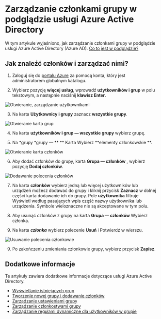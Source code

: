 <properties
    pageTitle="Zarządzanie członkami grupy w podglądzie usługi Azure Active Directory | Microsoft Azure"
    description="Jak użytkowników i urządzeń, które należą do grupy w usłudze Active Directory platformy Azure"
    services="active-directory"
    documentationCenter=""
    authors="curtand"
    manager="femila"
    editor=""/>

<tags
    ms.service="active-directory"
    ms.workload="identity"
    ms.tgt_pltfrm="na"
    ms.devlang="na"
    ms.topic="article"
    ms.date="09/12/2016"
    ms.author="curtand"/>


# <a name="manage-the-members-for-a-group-in-azure-active-directory-preview"></a>Zarządzanie członkami grupy w podglądzie usługi Azure Active Directory

W tym artykule wyjaśniono, jak zarządzanie członkami grupy w podglądzie usługi Azure Active Directory (Azure AD). [Co to jest w podglądzie?](active-directory-preview-explainer.md)

## <a name="how-do-i-find-the-members-and-manage-them"></a>Jak znaleźć członków i zarządzać nimi?

1.  Zaloguj się do [portalu Azure](https://portal.azure.com) za pomocą konta, który jest administratorem globalnym katalogu.

2.  Wybierz pozycję **więcej usług**, wprowadź **użytkowników i grup** w polu tekstowym, a następnie naciśnij **klawisz Enter**.

  ![Otwieranie, zarządzanie użytkownikami](./media/active-directory-groups-members-azure-portal/search-user-management.png)

3.  Na karta **Użytkownicy i grupy** zaznacz **wszystkie grupy**.

  ![Otwieranie karta grup](./media/active-directory-groups-members-azure-portal/view-groups-blade.png)

4. Na karta **użytkowników i grup — wszystkie grupy** wybierz grupę.

5. Na *grupy *grupy — ** ** Karta Wybierz **elementy członkowskie **.

  ![Otwieranie karta członków](./media/active-directory-groups-members-azure-portal/view-group-members.png)

6. Aby dodać członków do grupy, karta **Grupa — członków** , wybierz pozycję **Dodaj członków**.

  ![Dodawanie polecenia członków](./media/active-directory-groups-members-azure-portal/add-group-members-command.png)

7. Na karta **członków** wybierz jedną lub więcej użytkowników lub urządzeń możesz dodawać do grupy i kliknij przycisk **Zaznacz** w dolnej części karta dodawanie ich do grupy. Pole **użytkownika** filtruje Wyświetl według pasujących wpis część nazwy użytkownika lub urządzenia. Symbole wieloznaczne nie są akceptowane w tym polu.

8. Aby usunąć członków z grupy na karta **Grupa — członków** Wybierz członka.

9. Na karta ***członka*** wybierz polecenie **Usuń** i Potwierdź w wierszu.

  ![Usuwanie polecenia członkowie](./media/active-directory-groups-members-azure-portal/remove-group-members-command.png)

9. Po zakończeniu zmieniania członkowie grupy, wybierz przycisk **Zapisz**.


## <a name="additional-information"></a>Dodatkowe informacje

Te artykuły zawiera dodatkowe informacje dotyczące usługi Azure Active Directory.

* [Wyświetlanie istniejących grup](active-directory-groups-view-azure-portal.md)
* [Tworzenie nowej grupy i dodawanie członków](active-directory-groups-create-azure-portal.md)
* [Zarządzanie ustawieniami grupy](active-directory-groups-settings-azure-portal.md)
* [Zarządzanie członkostwami grupy](active-directory-groups-membership-azure-portal.md)
* [Zarządzanie regułami dynamiczne dla użytkowników w grupie](active-directory-groups-dynamic-membership-azure-portal.md)
